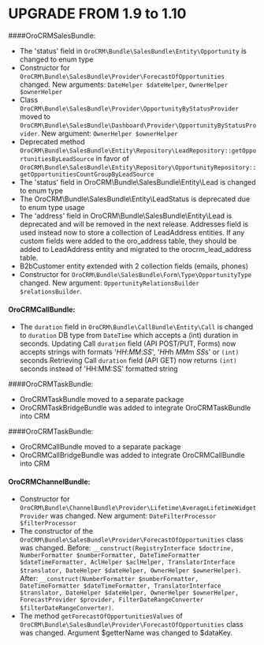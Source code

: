 UPGRADE FROM 1.9 to 1.10
=======================

####OroCRMSalesBundle:
- The 'status' field in `OroCRM\Bundle\SalesBundle\Entity\Opportunity` is changed to enum type
- Constructor for `OroCRM\Bundle\SalesBundle\Provider\ForecastOfOpportunities` changed. New arguments: `DateHelper $dateHelper`, `OwnerHelper $ownerHelper`
- Class `OroCRM\Bundle\SalesBundle\Provider\OpportunityByStatusProvider` moved to `OroCRM\Bundle\SalesBundle\Dashboard\Provider\OpportunityByStatusProvider`. New argument: `OwnerHelper $ownerHelper`
- Deprecated method `OroCRM\Bundle\SalesBundle\Entity\Repository\LeadRepository::getOpportunitiesByLeadSource`
  in favor of `OroCRM\Bundle\SalesBundle\Entity\Repository\OpportunityRepository::getOpportunitiesCountGroupByLeadSource`
- The 'status' field in OroCRM\Bundle\SalesBundle\Entity\Lead is changed to enum type
- The OroCRM\Bundle\SalesBundle\Entity\LeadStatus is deprecated due to enum type usage
- The 'address' field in OroCRM\Bundle\SalesBundle\Entity\Lead is deprecated and will be removed in the next release. Addresses field is used instead now to store a collection of LeadAddress entities.
 If any custom fields were added to the oro_address table, they should be added to LeadAddress entity and migrated to the orocrm_lead_address table.
- B2bCustomer entity extended with 2 collection fields (emails, phones)
- Constructor for `OroCRM\Bundle\SalesBundle\Form\Type\OpportunityType` changed. New argument: `OpportunityRelationsBuilder $relationsBuilder`.

#### OroCRMCallBundle:
- The `duration` field in `OroCRM\Bundle\CallBundle\Entity\Call` is changed to `duration` DB type 
from `DateTime` which accepts a (int) duration in seconds.
Updating Call `duration` field (API POST/PUT, Forms) now accepts strings with formats '*HH*:*MM*:*SS*', '*HH*h *MM*m *SS*s' or `(int)` seconds
Retrieving Call `duration` field (API GET) now returns `(int)` seconds instead of 'HH:MM:SS' formatted string

####OroCRMTaskBundle:
- OroCRMTaskBundle moved to a separate package
- OroCRMTaskBridgeBundle was added to integrate OroCRMTaskBundle into CRM

####OroCRMTaskBundle:
- OroCRMCallBundle moved to a separate package
- OroCRMCallBridgeBundle was added to integrate OroCRMCallBundle into CRM

#### OroCRMChannelBundle:
- Constructor for `OroCRM\Bundle\ChannelBundle\Provider\Lifetime\AverageLifetimeWidgetProvider` was changed. New argument: `DateFilterProcessor $filterProcessor`
- The constructor of the `OroCRM\Bundle\SalesBundle\Provider\ForecastOfOpportunities` class was changed.
    Before: `__construct(RegistryInterface $doctrine, NumberFormatter $numberFormatter, DateTimeFormatter $dateTimeFormatter, AclHelper $aclHelper, TranslatorInterface $translator, DateHelper $dateHelper, OwnerHelper $ownerHelper)`.
    After: `__construct(NumberFormatter $numberFormatter, DateTimeFormatter $dateTimeFormatter, TranslatorInterface $translator, DateHelper $dateHelper, OwnerHelper $ownerHelper, ForecastProvider $provider, FilterDateRangeConverter $filterDateRangeConverter)`.
- The method `getForecastOfOpportunitiesValues` of `OroCRM\Bundle\SalesBundle\Provider\ForecastOfOpportunities` class was changed. Argument $getterName was changed to $dataKey.
